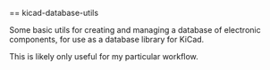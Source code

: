 == kicad-database-utils

Some basic utils for creating and managing a database of electronic components,
for use as a database library for KiCad.

This is likely only useful for my particular workflow.
